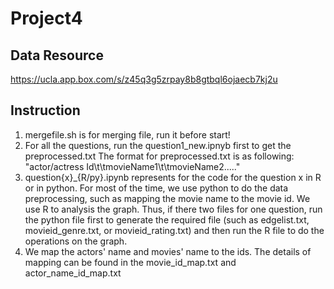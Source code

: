 Project4
===

Data Resource
---
https://ucla.app.box.com/s/z45q3g5zrpay8b8gtbql6ojaecb7kj2u

Instruction
---
1. mergefile.sh is for merging file, run it before start!
2. For all the questions, run the question1_new.ipnyb first to get the preprocessed.txt
	The format for preprocessed.txt is as following:
	"actor/actress Id\t\tmovieName1\t\tmovieName2....."
3. question{x}_{R/py}.ipynb represents for the code for the question x in R or in python. For most of the time, we use python to do the data preprocessing, such as mapping the movie name to the movie id. We use R to analysis the graph. Thus, if there two files for one question, run the python file first to generate the required file (such as edgelist.txt, movieid_genre.txt, or movieid_rating.txt) and then run the R file to do the operations on the graph. 
4. We map the actors' name and movies' name to the ids. The details of mapping can be found in the movie_id_map.txt and actor_name_id_map.txt

